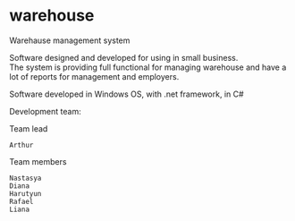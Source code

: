 # warehouse

Warehause management system

Software designed and developed for using in small business.  
The system is providing full functional for managing warehouse and have a lot of reports for management and employers.


Software developed in Windows OS, with .net framework, in C#

Development team:

Team lead

	Arthur

Team members

	Nastasya
	Diana
	Harutyun
	Rafael
	Liana